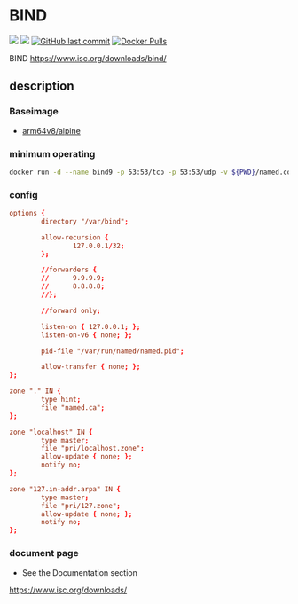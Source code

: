 # BIND

[![](https://images.microbadger.com/badges/image/kometchtech/bind.svg)](https://microbadger.com/images/kometchtech/bind "Get your own image badge on microbadger.com")
[![](https://images.microbadger.com/badges/version/kometchtech/bind.svg)](https://microbadger.com/images/kometchtech/bind "Get your own version badge on microbadger.com")
[![GitHub last commit](https://img.shields.io/github/last-commit/google/skia.svg)](https://github.com/kometchtech/docker-build/tree/master/bind9)
[![Docker Pulls](https://img.shields.io/docker/pulls/kometchtech/bind.svg)](https://hub.docker.com/r/kometchtech/bind/)

BIND <https://www.isc.org/downloads/bind/>

## description

### Baseimage

- [arm64v8/alpine](https://hub.docker.com/r/arm64v8/alpine/)

### minimum operating

```bash
docker run -d --name bind9 -p 53:53/tcp -p 53:53/udp -v ${PWD}/named.conf:/etc/bind/named.conf kometchtech/bind9
```

### config

```conf
options {
        directory "/var/bind";

        allow-recursion {
                127.0.0.1/32;
        };

        //forwarders {
        //      9.9.9.9;
        //      8.8.8.8;
        //};

        //forward only;

        listen-on { 127.0.0.1; };
        listen-on-v6 { none; };

        pid-file "/var/run/named/named.pid";

        allow-transfer { none; };
};

zone "." IN {
        type hint;
        file "named.ca";
};

zone "localhost" IN {
        type master;
        file "pri/localhost.zone";
        allow-update { none; };
        notify no;
};

zone "127.in-addr.arpa" IN {
        type master;
        file "pri/127.zone";
        allow-update { none; };
        notify no;
};
```

### document page

- See the Documentation section

<https://www.isc.org/downloads/>

